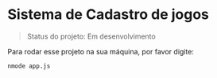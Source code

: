 <h1>Sistema de Cadastro de jogos</h1>

> Status do projeto: Em desenvolvimento

Para rodar esse projeto na sua máquina, por favor digite:
```
nmode app.js
```
